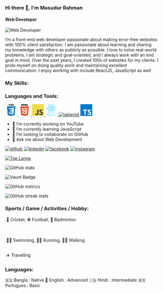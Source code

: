 ### Hi there 👋, I'm Masudur Rahman
#### Web Developer
![Web Devoloper](https://arturssmirnovs.github.io/github-profile-readme-generator/images/banner.png)

I’m a front-end web developer passionate about making error-free websites with 100% client satisfaction. I am passionate about learning and sharing my knowledge with others as publicly as possible. I love to solve real-world problems. I am strategic and goal-oriented, and I always work with an end goal in mind. Over the past years, I created 100s of websites for my clients. I pride myself on doing quality work and maintaining excellent communication. I enjoy working with include ReactJS, JavaScript as well



<h3 align="left">My Skills:</h3>
<p align="left">
</p>

<h3 align="left">Languages and Tools:</h3>
<p align="left"> <a href="https://www.w3schools.com/css/" target="_blank" rel="noreferrer"> <img src="https://raw.githubusercontent.com/devicons/devicon/master/icons/css3/css3-original-wordmark.svg" alt="css3" width="40" height="40"/> </a> <a href="https://www.w3.org/html/" target="_blank" rel="noreferrer"> <img src="https://raw.githubusercontent.com/devicons/devicon/master/icons/html5/html5-original-wordmark.svg" alt="html5" width="40" height="40"/> </a> <a href="https://developer.mozilla.org/en-US/docs/Web/JavaScript" target="_blank" rel="noreferrer"> <img src="https://raw.githubusercontent.com/devicons/devicon/master/icons/javascript/javascript-original.svg" alt="javascript" width="40" height="40"/> </a> <a href="https://reactjs.org/" target="_blank" rel="noreferrer"> <img src="https://raw.githubusercontent.com/devicons/devicon/master/icons/react/react-original-wordmark.svg" alt="react" width="40" height="40"/> </a> <a href="https://tailwindcss.com/" target="_blank" rel="noreferrer"> <img src="https://www.vectorlogo.zone/logos/tailwindcss/tailwindcss-icon.svg" alt="tailwind" width="40" height="40"/> </a> <a href="https://www.typescriptlang.org/" target="_blank" rel="noreferrer"> <img src="https://raw.githubusercontent.com/devicons/devicon/master/icons/typescript/typescript-original.svg" alt="typescript" width="40" height="40"/> </a> </p>







- 🔭 I’m currently working on YouTube 
- 🌱 I’m currently learning JavaScript 
- 👯 I’m looking to collaborate on GitHub 
- 💬 Ask me about Web  Development 


[<img src='https://cdn.jsdelivr.net/npm/simple-icons@3.0.1/icons/github.svg' alt='github' height='40'>](https://github.com/Masudur-Rahmanbd)  [<img src='https://cdn.jsdelivr.net/npm/simple-icons@3.0.1/icons/linkedin.svg' alt='linkedin' height='40'>](https://www.linkedin.com/in/masudur-rahmanbd/)  [<img src='https://cdn.jsdelivr.net/npm/simple-icons@3.0.1/icons/facebook.svg' alt='facebook' height='40'>](https://www.facebook.com/masudurahmanbd)  [<img src='https://cdn.jsdelivr.net/npm/simple-icons@3.0.1/icons/instagram.svg' alt='instagram' height='40'>](https://www.instagram.com/masudur_rahman_bd/)  

[![Top Langs](https://github-readme-stats.vercel.app/api/top-langs/?username=Masudur-Rahmanbd)](https://github.com/anuraghazra/github-readme-stats)

![GitHub stats](https://github-readme-stats.vercel.app/api?username=Masudur-Rahmanbd&show_icons=true&count_private=true)  

![Vaunt Badge](https://api.vaunt.dev/v1/github/entities/Masudur-Rahmanbd/contributions?format=svg&private=true)  

![GitHub metrics](https://metrics.lecoq.io/Masudur-Rahmanbd)  

![GitHub streak stats](https://streak-stats.demolab.com/?user=Masudur-Rahmanbd)  


<h3 align="left">Sports / Game / Activities / Hobby:</h3>
<p>.🏏 Cricket, ⚽ Football, 🏸 Badminton</p></br>
<p>.🏊‍♂️ Swimming, 🏃‍♂️ Running, 🚶‍♂️ Walking</p></br>
.✈️ Travelling

<h3 align="left">Languages:</h3>
<p>🇧🇩 Bangla : Native
🏴󠁧󠁢󠁥󠁮󠁧󠁿 English : Advanced
🇮🇳 Hindi : Intermediate
🇧🇷 Portugues : Basic</p>
